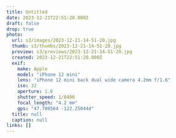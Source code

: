 ```yaml
---
title: Untitled
date: 2023-12-21T22:51:20.000Z
draft: false
drop: true
photo:
  url: s3/images/2023-12-21-14-51-20.jpg
  thumb: s3/thumbs/2023-12-21-14-51-20.jpg
  preview: s3/previews/2023-12-21-14-51-20.jpg
  created: 2023-12-21T22:51:20.000Z
  exif:
    make: Apple
    model: "iPhone 12 mini"
    lens: "iPhone 12 mini back dual wide camera 4.2mm f/1.6"
    iso: 32
    aperture: 1.6
    shutter_speed: 1/8400
    focal_length: "4.2 mm"
    gps: "47.708564 -122.250444"
  title: null
  caption: null
links: []
---
```

